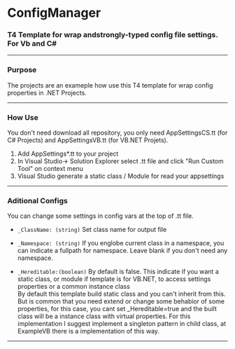 ConfigManager
===
### T4 Template for wrap andstrongly-typed config file settings. For Vb and C# ###
___

### Purpose ###
The projects are an exameple how use this T4 template for wrap config properties in .NET Projects. 
___

### How Use ###

You don't need download all repository, you only need AppSettingsCS.tt (for C# Projects) and AppSettingsVB.tt (for VB.NET Projets).

1. Add AppSettings*.tt to your project
2. In Visual Studio-> Solution Explorer select .tt file and click "Run Custom Tool" on context menu
3. Visual Studio generate a static class / Module for read your appsettings

___

### Aditional Configs

You can change some settings in config vars at the top of .tt file.

-  `_ClassName: (string)` Set class name for output file

-  `_Namespace: (string)` If you englobe current class in a namespace, you can indicate a fullpath for namespace. Leave blank if you don't need any namespace.

-  `_Hereditable:(boolean)` By default is false. This indicate if you want a static class, or module if template is for VB.NET, to access settings properties or a common instance class  
By default this template build static class and you can't inherit from this. 
But is common that you need extend or change some behabior of some properties, for this case, you cant set _Hereditable=true and the built class will be a instance class with virtual properties. For this implementation I suggest implement a singleton pattern in child class, at ExampleVB there is a implementation of this way.
___
